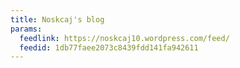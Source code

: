 ```yaml
---
title: Noskcaj's blog
params:
  feedlink: https://noskcaj10.wordpress.com/feed/
  feedid: 1db77faee2073c8439fdd141fa942611
---
```

